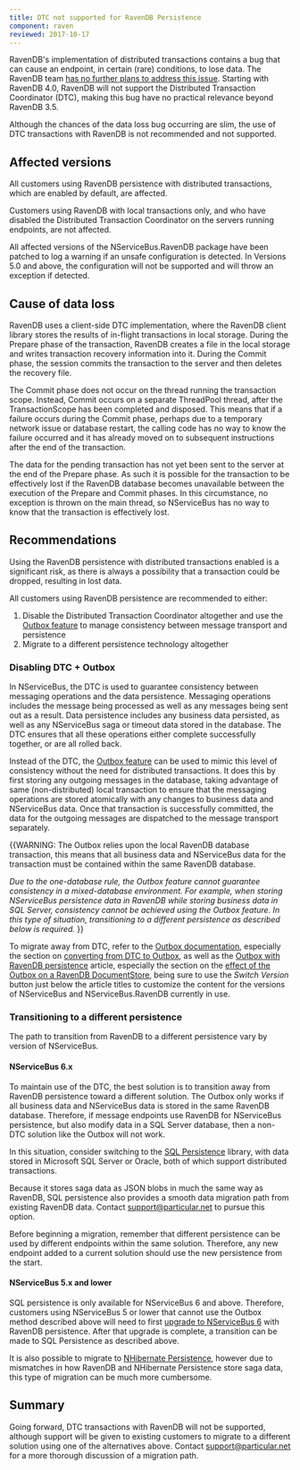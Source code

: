 ```yaml
---
title: DTC not supported for RavenDB Persistence
component: raven
reviewed: 2017-10-17
---
```


RavenDB's implementation of distributed transactions contains a bug that can cause an endpoint, in certain (rare) conditions, to lose data. The RavenDB team [has no further plans to address this issue](http://issues.hibernatingrhinos.com/issue/RavenDB-4431). Starting with RavenDB 4.0, RavenDB will not support the Distributed Transaction Coordinator (DTC), making this bug have no practical relevance beyond RavenDB 3.5.

Although the chances of the data loss bug occurring are slim, the use of DTC transactions with RavenDB is not recommended and not supported.


## Affected versions

All customers using RavenDB persistence with distributed transactions, which are enabled by default, are affected.

Customers using RavenDB with local transactions only, and who have disabled the Distributed Transaction Coordinator on the servers running endpoints, are not affected.

All affected versions of the NServiceBus.RavenDB package have been patched to log a warning if an unsafe configuration is detected. In Versions 5.0 and above, the configuration will not be supported and will throw an exception if detected.


## Cause of data loss

RavenDB uses a client-side DTC implementation, where the RavenDB client library stores the results of in-flight transactions in local storage. During the Prepare phase of the transaction, RavenDB creates a file in the local storage and writes transaction recovery information into it. During the Commit phase, the session commits the transaction to the server and then deletes the recovery file.

The Commit phase does not occur on the thread running the transaction scope. Instead, Commit occurs on a separate ThreadPool thread, after the TransactionScope has been completed and disposed. This means that if a failure occurs during the Commit phase, perhaps due to a temporary network issue or database restart, the calling code has no way to know the failure occurred and it has already moved on to subsequent instructions after the end of the transaction.

The data for the pending transaction has not yet been sent to the server at the end of the Prepare phase. As such it is possible for the transaction to be effectively lost if the RavenDB database becomes unavailable between the execution of the Prepare and Commit phases. In this circumstance, no exception is thrown on the main thread, so NServiceBus has no way to know that the transaction is effectively lost.


## Recommendations

Using the RavenDB persistence with distributed transactions enabled is a significant risk, as there is always a possibility that a transaction could be dropped, resulting in lost data.

All customers using RavenDB persistence are recommended to either:

 1. Disable the Distributed Transaction Coordinator altogether and use the [Outbox feature](/nservicebus/outbox/) to manage consistency between message transport and persistence
 1. Migrate to a different persistence technology altogether


### Disabling DTC + Outbox

In NServiceBus, the DTC is used to guarantee consistency between messaging operations and the data persistence. Messaging operations includes the message being processed as well as any messages being sent out as a result. Data persistence includes any business data persisted, as well as any NServiceBus saga or timeout data stored in the database. The DTC ensures that all these operations either complete successfully together, or are all rolled back.

Instead of the DTC, the [Outbox feature](/nservicebus/outbox/) can be used to mimic this level of consistency without the need for distributed transactions. It does this by first storing any outgoing messages in the database, taking advantage of same (non-distributed) local transaction to ensure that the messaging operations are stored atomically with any changes to business data and NServiceBus data. Once that transaction is successfully committed, the data for the outgoing messages are dispatched to the message transport separately.

{{WARNING:
The Outbox relies upon the local RavenDB database transaction, this means that all business data and NServiceBus data for the transaction must be contained within the same RavenDB database.

*Due to the one-database rule, the Outbox feature cannot guarantee consistency in a mixed-database environment. For example, when storing NServiceBus persistence data in RavenDB while storing business data in SQL Server, consistency cannot be achieved using the Outbox feature. In this type of situation, transitioning to a different persistence as described below is required.*
}}

To migrate away from DTC, refer to the [Outbox documentation](/nservicebus/outbox/), especially the section on [converting from DTC to Outbox](/nservicebus/outbox/#converting-from-dtc-to-outbox), as well as the [Outbox with RavenDB persistence](/persistence/ravendb/outbox.md) article, especially the section on the [effect of the Outbox on a RavenDB DocumentStore](/persistence/ravendb/outbox.md#effect-on-ravendb-documentstore), being sure to use the *Switch Version* button just below the article titles to customize the content for the versions of NServiceBus and NServiceBus.RavenDB currently in use.


### Transitioning to a different persistence

The path to transition from RavenDB to a different persistence vary by version of NServiceBus.


#### NServiceBus 6.x

To maintain use of the DTC, the best solution is to transition away from RavenDB persistence toward a different solution. The Outbox only works if all business data and NServiceBus data is stored in the same RavenDB database. Therefore, if message endpoints use RavenDB for NServiceBus persistence, but also modify data in a SQL Server database, then a non-DTC solution like the Outbox will not work.

In this situation, consider switching to the [SQL Persistence](/persistence/sql/) library, with data stored in Microsoft SQL Server or Oracle, both of which support distributed transactions.

Because it stores saga data as JSON blobs in much the same way as RavenDB, SQL persistence also provides a smooth data migration path from existing RavenDB data. Contact [support@particular.net](mailto:support@particular.net) to pursue this option.

Before beginning a migration, remember that different persistence can be used by different endpoints within the same solution. Therefore, any new endpoint added to a current solution should use the new persistence from the start.


#### NServiceBus 5.x and lower

SQL persistence is only available for NServiceBus 6 and above. Therefore, customers using NServiceBus 5 or lower that cannot use the Outbox method described above will need to first [upgrade to NServiceBus 6](/nservicebus/upgrades/5to6/) with RavenDB persistence. After that upgrade is complete, a transition can be made to SQL Persistence as described above.

It is also possible to migrate to [NHibernate Persistence](/persistence/nhibernate/), however due to mismatches in how RavenDB and NHibernate Persistence store saga data, this type of migration can be much more cumbersome.


## Summary

Going forward, DTC transactions with RavenDB will not be supported, although support will be given to existing customers to migrate to a different solution using one of the alternatives above. Contact [support@particular.net](mailto:support@particular.net) for a more thorough discussion of a migration path.
